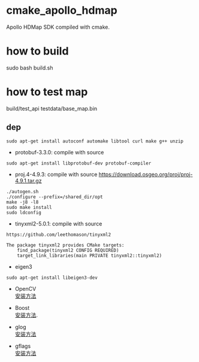 # cmake_apollo_hdmap
Apollo HDMap SDK compiled with cmake.

# how to build
sudo bash build.sh

# how to test map
build/test_api testdata/base_map.bin

## dep
```
sudo apt-get install autoconf automake libtool curl make g++ unzip
```
+ protobuf-3.3.0: compile with source
```
sudo apt-get install libprotobuf-dev protobuf-compiler
```
+ proj.4-4.9.3: compile with source
https://download.osgeo.org/proj/proj-4.9.1.tar.gz
```
./autogen.sh
./configure --prefix=/shared_dir/opt
make -j8 -l8
sudo make install 
sudo ldconfig
```
+ tinyxml2-5.0.1: compile with source
```
https://github.com/leethomason/tinyxml2

The package tinyxml2 provides CMake targets:
    find_package(tinyxml2 CONFIG REQUIRED)
    target_link_libraries(main PRIVATE tinyxml2::tinyxml2)

```

+ eigen3

```
sudo apt-get install libeigen3-dev 
```

+ OpenCV <br/>
[安装方法](https://docs.opencv.org/4.x/d7/d9f/tutorial_linux_install.html)

+ Boost <br/>
[安装方法](https://www.aiuai.cn/aifarm1186.html#:~:text=Ubuntu%20-%20Boost%20%E5%BA%93%E7%BC%96%E8%AF%91%E5%AE%89%E8%A3%85.%20Boost%E5%BA%93%E6%98%AF%E4%B8%BAC%2B%2B%E8%AF%AD%E8%A8%80%E6%A0%87%E5%87%86%E5%BA%93%E6%8F%90%E4%BE%9B%E6%89%A9%E5%B1%95%E7%9A%84%E4%B8%80%E4%BA%9BC%2B%2B%E7%A8%8B%E5%BA%8F%E5%BA%93%E7%9A%84%E6%80%BB%E7%A7%B0%EF%BC%8C%E7%94%B1Boost%E7%A4%BE%E5%8C%BA%E7%BB%84%E7%BB%87%E5%BC%80%E5%8F%91%E3%80%81%E7%BB%B4%E6%8A%A4.%20Boost%E5%90%91%E6%9D%A5%E6%9C%89%E5%87%86%E6%A0%87%E5%87%86%E5%BA%93%E4%B9%8B%E7%A7%B0%EF%BC%8C%E5%BE%88%E5%A4%9A%E6%96%B0%E7%89%B9%E6%80%A7%E4%BE%8B%E5%A6%82%E6%99%BA%E8%83%BD%E6%8C%87%E9%92%88%E7%AD%89%E9%83%BD%E6%98%AF%E5%85%88%E5%9C%A8boost%E4%B8%AD%E5%AE%9E%E7%8E%B0%EF%BC%8C%E5%90%8E%E6%9D%A5%E8%A2%AB%E5%90%B8%E6%94%B6%E5%88%B0%E6%A0%87%E5%87%86%E5%BA%93%E4%B9%8B%E4%B8%AD.%20Boost%E5%AE%9E%E7%8E%B0%E4%BA%86%E6%97%A5%E5%BF%97%E3%80%81%E7%AE%97%E6%B3%95%E3%80%81%E6%97%A5%E6%9C%9F%E3%80%81%E5%9C%B0%E7%90%86%E3%80%81%E6%95%B0%E5%AD%A6%E3%80%81%E7%BA%BF%E7%A8%8B%E5%8D%8F%E7%A8%8B%E7%AD%89%E5%90%84%E7%A7%8D%E5%AE%9E%E7%94%A8%E5%B7%A5%E5%85%B7.%20Boost,Boost%20%E5%BA%93%20apt%20%E5%AE%89%E8%A3%85.%20Ubuntu%20%E6%8F%90%E4%BE%9B%E4%BA%86%20apt%20%E5%AE%89%E8%A3%85%E6%96%B9%E5%BC%8F%EF%BC%8C%E5%A6%82%EF%BC%9A).

+ glog <br/>
[安装方法](https://blog.csdn.net/liuxiaodong400/article/details/82951402)

+ gflags <br/>
[安装方法](https://blog.csdn.net/qq_21597761/article/details/102544703)